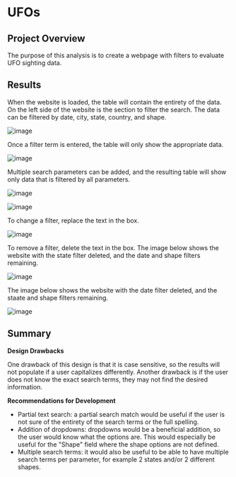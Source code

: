 # UFOs
## Project Overview
The purpose of this analysis is to create a webpage with filters to evaluate UFO sighting data.

## Results
When the website is loaded, the table will contain the entirety of the data. On the left side of the website is the section to filter the search. The data can be filtered by date, city, state, country, and shape.

![image](https://github.com/MDHetrick/UFOs/blob/main/resources/website-unfiltered.png)

Once a filter term is entered, the table will only show the appropriate data. 

![image](https://github.com/MDHetrick/UFOs/blob/main/resources/filterA.png)

Multiple search parameters can be added, and the resulting table will show only data that is filtered by all parameters.

![image](https://github.com/MDHetrick/UFOs/blob/main/resources/filterAB.png)

![image](https://github.com/MDHetrick/UFOs/blob/main/resources/filterABC.png)

To change a filter, replace the text in the box.

![image](https://github.com/MDHetrick/UFOs/blob/main/resources/filterABC2.png)

To remove a filter, delete the text in the box.
The image below shows the website with the state filter deleted, and the date and shape filters remaining.

![image](https://github.com/MDHetrick/UFOs/blob/main/resources/filterAC.png)

The image below shows the website with the date filter deleted, and the staate and shape filters remaining.

![image](https://github.com/MDHetrick/UFOs/blob/main/resources/filterBC.png)

## Summary
**Design Drawbacks**

One drawback of this design is that it is case sensitive, so the results will not populate if a user capitalizes differently. Another drawback is if the user does not know the exact search terms, they may not find the desired information.

**Recommendations for Development**
- Partial text search: a partial search match would be useful if the user is not sure of the entirety of the search terms or the full spelling.
- Addition of dropdowns: dropdowns would be a beneficial addition, so the user would know what the options are. This would especially be useful for the "Shape" field where the shape options are not defined.
- Multiple search terms: it would also be useful to be able to have multiple search terms per parameter, for example 2 states and/or 2 different shapes.
